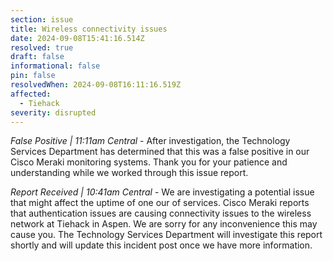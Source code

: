 ```yaml
---
section: issue
title: Wireless connectivity issues
date: 2024-09-08T15:41:16.514Z
resolved: true
draft: false
informational: false
pin: false
resolvedWhen: 2024-09-08T16:11:16.519Z
affected:
  - Tiehack
severity: disrupted
---
```

*False Positive | 11:11am Central* - After investigation, the Technology Services Department has determined that this was a false positive in our Cisco Meraki monitoring systems. Thank you for your patience and understanding while we worked through this issue report.

*Report Received | 10:41am Central* - We are investigating a potential issue that might affect the uptime of one our of services. Cisco Meraki reports that authentication issues are causing connectivity issues to the wireless network at Tiehack in Aspen. We are sorry for any inconvenience this may cause you. The Technology Services Department will investigate this report shortly and will update this incident post once we have more information.